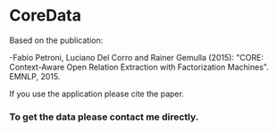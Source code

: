 # CoreData

Based on the publication:

-Fabio Petroni, Luciano Del Corro and Rainer Gemulla (2015): "CORE: Context-Aware Open Relation Extraction with Factorization Machines". EMNLP, 2015.

If you use the application please cite the paper.

### To get the data please contact me directly.
